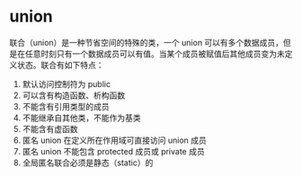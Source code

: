 # union
联合（union）是一种节省空间的特殊的类，一个 union 可以有多个数据成员，但是在任意时刻只有一个数据成员可以有值。当某个成员被赋值后其他成员变为未定义状态。联合有如下特点：

1. 默认访问控制符为 public
2. 可以含有构造函数、析构函数
3. 不能含有引用类型的成员
4. 不能继承自其他类，不能作为基类
5. 不能含有虚函数
6. 匿名 union 在定义所在作用域可直接访问 union 成员
7. 匿名 union 不能包含 protected 成员或 private 成员
8. 全局匿名联合必须是静态（static）的